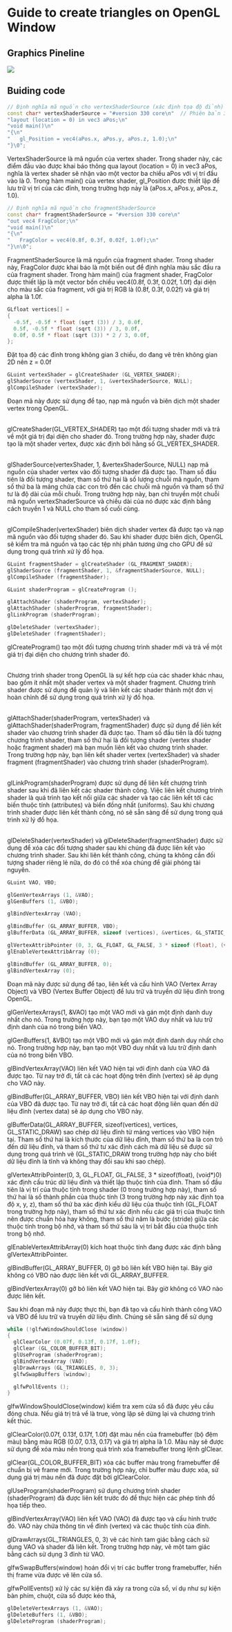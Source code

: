 # Guide to create triangles on OpenGL Window 
## Graphics Pineline
![](https://github.com/MinhHung7/OpenGL/blob/main/Create%20Triangle/Screenshot%202023-07-06%20110143.png)
## Buiding code
```cpp
// Định nghĩa mã nguồn cho vertexShaderSource (xác định tọa độ đỉnh)
const char* vertexShaderSource = "#version 330 core\n"  // Phiên bản 3.3
"layout (location = 0) in vec3 aPos;\n"
"void main()\n"
"{\n"
"	gl_Position = vec4(aPos.x, aPos.y, aPos.z, 1.0);\n"
"}\0";
```
VertexShaderSource là mã nguồn của vertex shader. Trong shader này, các điểm đầu vào được khai báo thông qua layout (location = 0) in vec3 aPos, nghĩa là vertex shader sẽ nhận vào một vector ba chiều aPos với vị trí đầu vào là 0. Trong hàm main() của vertex shader, gl_Position được thiết lập để lưu trữ vị trí của các đỉnh, trong trường hợp này là (aPos.x, aPos.y, aPos.z, 1.0).
```cpp
// Định nghĩa mã nguồn cho fragmentShaderSource
const char* fragmentShaderSource = "#version 330 core\n"
"out vec4 FragColor;\n"
"void main()\n"
"{\n"
"	FragColor = vec4(0.8f, 0.3f, 0.02f, 1.0f);\n"
"}\n\0";
```
FragmentShaderSource là mã nguồn của fragment shader. Trong shader này, FragColor được khai báo là một biến out để định nghĩa màu sắc đầu ra của fragment shader. Trong hàm main() của fragment shader, FragColor được thiết lập là một vector bốn chiều vec4(0.8f, 0.3f, 0.02f, 1.0f) đại diện cho màu sắc của fragment, với giá trị RGB là (0.8f, 0.3f, 0.02f) và giá trị alpha là 1.0f.
```cpp
GLfloat vertices[] =
{
  -0.5f, -0.5f * float (sqrt (3)) / 3, 0.0f,
  0.5f, -0.5f * float (sqrt (3)) / 3, 0.0f,
  0.0f, 0.5f * float (sqrt (3)) * 2 / 3, 0.0f,
};
```
Đặt tọa độ các đỉnh trong không gian 3 chiều, do đang vẽ trên không gian 2D nên z = 0.0f
```cpp
GLuint vertexShader = glCreateShader (GL_VERTEX_SHADER);
glShaderSource (vertexShader, 1, &vertexShaderSource, NULL);
glCompileShader (vertexShader);
```
Đoạn mã này được sử dụng để tạo, nạp mã nguồn và biên dịch một shader vertex trong OpenGL.

<br>glCreateShader(GL_VERTEX_SHADER) tạo một đối tượng shader mới và trả về một giá trị đại diện cho shader đó. Trong trường hợp này, shader được tạo là một shader vertex, được xác định bởi hằng số GL_VERTEX_SHADER.

<br>glShaderSource(vertexShader, 1, &vertexShaderSource, NULL) nạp mã nguồn của shader vertex vào đối tượng shader đã được tạo. Tham số đầu tiên là đối tượng shader, tham số thứ hai là số lượng chuỗi mã nguồn, tham số thứ ba là mảng chứa các con trỏ đến các chuỗi mã nguồn và tham số thứ tư là độ dài của mỗi chuỗi. Trong trường hợp này, bạn chỉ truyền một chuỗi mã nguồn vertexShaderSource và chiều dài của nó được xác định bằng cách truyền 1 và NULL cho tham số cuối cùng.

<br>glCompileShader(vertexShader) biên dịch shader vertex đã được tạo và nạp mã nguồn vào đối tượng shader đó. Sau khi shader được biên dịch, OpenGL sẽ kiểm tra mã nguồn và tạo các tệp nhị phân tương ứng cho GPU để sử dụng trong quá trình xử lý đồ họa.
```cpp
GLuint fragmentShader = glCreateShader (GL_FRAGMENT_SHADER);
glShaderSource (fragmentShader, 1, &fragmentShaderSource, NULL);
glCompileShader (fragmentShader);
```
```cpp
GLuint shaderProgram = glCreateProgram ();

glAttachShader (shaderProgram, vertexShader);
glAttachShader (shaderProgram, fragmentShader);
glLinkProgram (shaderProgram);

glDeleteShader (vertexShader);
glDeleteShader (fragmentShader);
```
glCreateProgram() tạo một đối tượng chương trình shader mới và trả về một giá trị đại diện cho chương trình shader đó.

<br>Chương trình shader trong OpenGL là sự kết hợp của các shader khác nhau, bao gồm ít nhất một shader vertex và một shader fragment. Chương trình shader được sử dụng để quản lý và liên kết các shader thành một đơn vị hoàn chỉnh để sử dụng trong quá trình xử lý đồ họa.

<br>glAttachShader(shaderProgram, vertexShader) và glAttachShader(shaderProgram, fragmentShader) được sử dụng để liên kết shader vào chương trình shader đã được tạo. Tham số đầu tiên là đối tượng chương trình shader, tham số thứ hai là đối tượng shader (vertex shader hoặc fragment shader) mà bạn muốn liên kết vào chương trình shader. Trong trường hợp này, bạn liên kết shader vertex (vertexShader) và shader fragment (fragmentShader) vào chương trình shader (shaderProgram).

<br>glLinkProgram(shaderProgram) được sử dụng để liên kết chương trình shader sau khi đã liên kết các shader thành công. Việc liên kết chương trình shader là quá trình tạo kết nối giữa các shader và tạo các liên kết tới các biến thuộc tính (attributes) và biến đồng nhất (uniforms). Sau khi chương trình shader được liên kết thành công, nó sẽ sẵn sàng để sử dụng trong quá trình xử lý đồ họa.

<br>glDeleteShader(vertexShader) và glDeleteShader(fragmentShader) được sử dụng để xóa các đối tượng shader sau khi chúng đã được liên kết vào chương trình shader. Sau khi liên kết thành công, chúng ta không cần đối tượng shader riêng lẻ nữa, do đó có thể xóa chúng để giải phóng tài nguyên.
```cpp
GLuint VAO, VBO;

glGenVertexArrays (1, &VAO);
glGenBuffers (1, &VBO);

glBindVertexArray (VAO);

glBindBuffer (GL_ARRAY_BUFFER, VBO);
glBufferData (GL_ARRAY_BUFFER, sizeof (vertices), &vertices, GL_STATIC_DRAW);

glVertexAttribPointer (0, 3, GL_FLOAT, GL_FALSE, 3 * sizeof (float), (void*)0);
glEnableVertexAttribArray (0);

glBindBuffer (GL_ARRAY_BUFFER, 0);
glBindVertexArray (0);
```
Đoạn mã này được sử dụng để tạo, liên kết và cấu hình VAO (Vertex Array Object) và VBO (Vertex Buffer Object) để lưu trữ và truyền dữ liệu đỉnh trong OpenGL.

glGenVertexArrays(1, &VAO) tạo một VAO mới và gán một định danh duy nhất cho nó. Trong trường hợp này, bạn tạo một VAO duy nhất và lưu trữ định danh của nó trong biến VAO.

glGenBuffers(1, &VBO) tạo một VBO mới và gán một định danh duy nhất cho nó. Trong trường hợp này, bạn tạo một VBO duy nhất và lưu trữ định danh của nó trong biến VBO.

glBindVertexArray(VAO) liên kết VAO hiện tại với định danh của VAO đã được tạo. Từ nay trở đi, tất cả các hoạt động trên đỉnh (vertex) sẽ áp dụng cho VAO này.

glBindBuffer(GL_ARRAY_BUFFER, VBO) liên kết VBO hiện tại với định danh của VBO đã được tạo. Từ nay trở đi, tất cả các hoạt động liên quan đến dữ liệu đỉnh (vertex data) sẽ áp dụng cho VBO này.

glBufferData(GL_ARRAY_BUFFER, sizeof(vertices), vertices, GL_STATIC_DRAW) sao chép dữ liệu đỉnh từ mảng vertices vào VBO hiện tại. Tham số thứ hai là kích thước của dữ liệu đỉnh, tham số thứ ba là con trỏ đến dữ liệu đỉnh, và tham số thứ tư xác định cách mà dữ liệu sẽ được sử dụng trong quá trình vẽ (GL_STATIC_DRAW trong trường hợp này cho biết dữ liệu đỉnh là tĩnh và không thay đổi sau khi sao chép).

glVertexAttribPointer(0, 3, GL_FLOAT, GL_FALSE, 3 * sizeof(float), (void*)0) xác định cấu trúc dữ liệu đỉnh và thiết lập thuộc tính của đỉnh. Tham số đầu tiên là vị trí của thuộc tính trong shader (0 trong trường hợp này), tham số thứ hai là số thành phần của thuộc tính (3 trong trường hợp này xác định tọa độ x, y, z), tham số thứ ba xác định kiểu dữ liệu của thuộc tính (GL_FLOAT trong trường hợp này), tham số thứ tư xác định nếu các giá trị của thuộc tính nên được chuẩn hóa hay không, tham số thứ năm là bước (stride) giữa các thuộc tính trong bộ nhớ, và tham số thứ sáu là vị trí bắt đầu của thuộc tính trong bộ nhớ.

glEnableVertexAttribArray(0) kích hoạt thuộc tính đang được xác định bằng glVertexAttribPointer.

glBindBuffer(GL_ARRAY_BUFFER, 0) gỡ bỏ liên kết VBO hiện tại. Bây giờ không có VBO nào được liên kết với GL_ARRAY_BUFFER.

glBindVertexArray(0) gỡ bỏ liên kết VAO hiện tại. Bây giờ không có VAO nào được liên kết.

Sau khi đoạn mã này được thực thi, bạn đã tạo và cấu hình thành công VAO và VBO để lưu trữ và truyền dữ liệu đỉnh. Chúng sẽ sẵn sàng để sử dụng
```cpp
while (!glfwWindowShouldClose (window))
{
  glClearColor (0.07f, 0.13f, 0.17f, 1.0f);
  glClear (GL_COLOR_BUFFER_BIT);
  glUseProgram (shaderProgram);
  glBindVertexArray (VAO);
  glDrawArrays (GL_TRIANGLES, 0, 3);
  glfwSwapBuffers (window);

  glfwPollEvents ();
}
```
glfwWindowShouldClose(window) kiểm tra xem cửa sổ đã được yêu cầu đóng chưa. Nếu giá trị trả về là true, vòng lặp sẽ dừng lại và chương trình kết thúc.

glClearColor(0.07f, 0.13f, 0.17f, 1.0f) đặt màu nền của framebuffer (bộ đệm màu) bằng màu RGB (0.07, 0.13, 0.17) và giá trị alpha là 1.0. Màu này sẽ được sử dụng để xóa màu nền trong quá trình xóa framebuffer trong lệnh glClear.

glClear(GL_COLOR_BUFFER_BIT) xóa các buffer màu trong framebuffer để chuẩn bị vẽ frame mới. Trong trường hợp này, chỉ buffer màu được xóa, sử dụng giá trị màu nền đã được đặt bởi glClearColor.

glUseProgram(shaderProgram) sử dụng chương trình shader (shaderProgram) đã được liên kết trước đó để thực hiện các phép tính đồ họa tiếp theo.

glBindVertexArray(VAO) liên kết VAO (VAO) đã được tạo và cấu hình trước đó. VAO này chứa thông tin về đỉnh (vertex) và các thuộc tính của đỉnh.

glDrawArrays(GL_TRIANGLES, 0, 3) vẽ các hình tam giác bằng cách sử dụng VAO và shader đã liên kết. Trong trường hợp này, vẽ một tam giác bằng cách sử dụng 3 đỉnh từ VAO.

glfwSwapBuffers(window) hoán đổi vị trí các buffer trong framebuffer, hiển thị frame vừa được vẽ lên cửa sổ.

glfwPollEvents() xử lý các sự kiện đã xảy ra trong cửa sổ, ví dụ như sự kiện bàn phím, chuột, cửa sổ được kéo thả,
```cpp
glDeleteVertexArrays (1, &VAO);
glDeleteBuffers (1, &VBO);
glDeleteProgram (shaderProgram);
```

